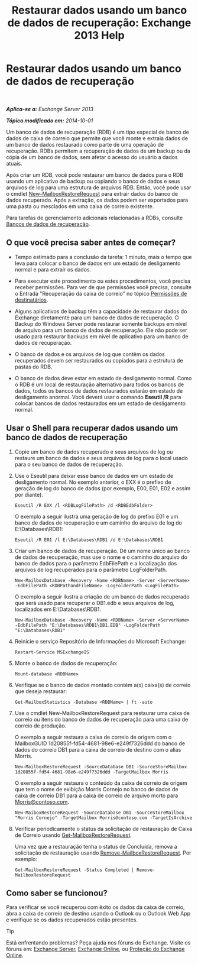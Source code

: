 ﻿---
title: 'Restaurar dados usando um banco de dados de recuperação: Exchange 2013 Help'
TOCTitle: Restaurar dados usando um banco de dados de recuperação
ms:assetid: d64c18e7-16af-4bd8-a5c5-01206984d4d1
ms:mtpsurl: https://technet.microsoft.com/pt-br/library/Ee332351(v=EXCHG.150)
ms:contentKeyID: 50486752
ms.date: 05/22/2018
mtps_version: v=EXCHG.150
ms.translationtype: MT
---

# Restaurar dados usando um banco de dados de recuperação

 

_**Aplica-se a:** Exchange Server 2013_

_**Tópico modificado em:** 2014-10-01_

Um banco de dados de recuperação (RDB) é um tipo especial de banco de dados de caixa de correio que permite que você monte e extraia dados de um banco de dados restaurado como parte de uma operação de recuperação. RDBs permitem a recuperação de dados de um backup ou da cópia de um banco de dados, sem afetar o acesso do usuário a dados atuais.

Após criar um RDB, você pode restaurar um banco de dados para o RDB usando um aplicativo de backup ou copiando o banco de dados e seus arquivos de log para uma estrutura de arquivos RDB. Então, você pode usar o cmdlet [New-MailboxRestoreRequest](https://technet.microsoft.com/pt-br/library/ff829875\(v=exchg.150\)) para extrair dados do banco de dados recuperado. Após a extração, os dados podem ser exportados para uma pasta ou mesclados em uma caixa de correio existente.

Para tarefas de gerenciamento adicionais relacionadas a RDBs, consulte [Bancos de dados de recuperação](recovery-databases-exchange-2013-help.md).

## O que você precisa saber antes de começar?

  - Tempo estimado para a conclusão da tarefa: 1 minuto, mais o tempo que leva para colocar o banco de dados em um estado de desligamento normal e para extrair os dados.

  - Para executar este procedimento ou estes procedimentos, você precisa receber permissões. Para ver de que permissões você precisa, consulte o Entrada "Recuperação da caixa de correio" no tópico [Permissões de destinatários](recipients-permissions-exchange-2013-help.md).

  - Alguns aplicativos de backup têm a capacidade de restaurar dados do Exchange diretamente para um banco de dados de recuperação. O Backup do Windows Server pode restaurar somente backups em nível de arquivo para um banco de dados de recuperação. Ele não pode ser usado para restaurar backups em nível de aplicativo para um banco de dados de recuperação.

  - O banco de dados e os arquivos de log que contêm os dados recuperados devem ser restaurados ou copiados para a estrutura de pastas do RDB.

  - O banco de dados deve estar em estado de desligamento normal. Como o RDB é um local de restauração alternativo para todos os bancos de dados, todos os bancos de dados restaurados estarão em estado de desligamento anormal. Você deverá usar o comando **Eseutil /R** para colocar bancos de dados restaurados em um estado de desligamento normal.

## Usar o Shell para recuperar dados usando um banco de dados de recuperação

1.  Copie um banco de dados recuperado e seus arquivos de log ou restaure um banco de dados e seus arquivos de log para o local usado para o seu banco de dados de recuperação.

2.  Use o Eseutil para deixar esse banco de dados em um estado de desligamento normal. No exemplo anterior, o EXX é o prefixo de geração de log do banco de dados (por exemplo, E00, E01, E02 e assim por diante).
    
        Eseutil /R EXX /l <RDBLogFilePath> /d <RDBEdbFolder>
    
    O exemplo a seguir ilustra uma geração de log do prefixo E01 e um banco de dados de recuperação e um caminho do arquivo de log do E:\\Databases\\RDB1:
    
        Eseutil /R E01 /l E:\Databases\RDB1 /d E:\Databases\RDB1

3.  Criar um banco de dados de recuperação. Dê um nome único ao banco de dados de recuperação, mas use o nome e o caminho do arquivo do banco de dados para o parâmetro EdbFilePath e a localização dos arquivos de log recuperados para o parâmetro LogFolderPath.
    
        New-MailboxDatabase -Recovery -Name <RDBName> -Server <ServerName> -EdbFilePath <RDBPathandFileName> -LogFolderPath <LogFilePath>
    
    O exemplo a seguir ilustra a criação de um banco de dados recuperado que será usado para recuperar o DB1.edb e seus arquivos de log, localizados em E:\\Databases\\RDB1.
    
        New-MailboxDatabase -Recovery -Name <RDBName> -Server <ServerName> -EdbFilePath "E:\Databases\RDB1\DB1.EDB" -LogFolderPath "E:\Databases\RDB1"

4.  Reinicie o serviço Repositório de Informações do Microsoft Exchange:
    
        Restart-Service MSExchangeIS

5.  Monte o banco de dados de recuperação:
    
        Mount-database <RDBName>

6.  Verifique se o banco de dados montado contém a(s) caixa(s) de correio que deseja restaurar:
    
        Get-MailboxStatistics -Database <RDBName> | ft -auto

7.  Use o cmdlet New-MailboxRestoreRequest para restaurar uma caixa de correio ou itens do banco de dados de recuperação para uma caixa de correio de produção.
    
    O exemplo a seguir restaura a caixa de correio de origem com o MailboxGUID 1d20855f-fd54-4681-98e6-e249f7326ddd do banco de dados do correio DB1 para a caixa de correio de destino com o alias Morris.
    
        New-MailboxRestoreRequest -SourceDatabase DB1 -SourceStoreMailbox 1d20855f-fd54-4681-98e6-e249f7326ddd -TargetMailbox Morris
    
    O exemplo a seguir restaura o conteúdo da caixa de correio de origem que tem o nome de exibição Morris Cornejo no banco de dados de caixa de correio DB1 para a caixa de correio de arquivo morto para Morris@contoso.com.
    
        New-MaiboxRestoreRequest -SourceDatabase DB1 -SourceStoreMailbox "Morris Cornejo" -TargetMailbox Morris@contoso.com -TargetIsArchive

8.  Verificar periodicamente o status da solicitação de restauração de Caixa de Correio usando [Get-MailboxRestoreRequest](https://technet.microsoft.com/pt-br/library/ff829907\(v=exchg.150\)).
    
    Uma vez que a restauração tenha o status de Concluída, remova a solicitação de restauração usando [Remove-MailboxRestoreRequest](https://technet.microsoft.com/pt-br/library/ff829910\(v=exchg.150\)). Por exemplo:
    
        Get-MailboxRestoreRequest -Status Completed | Remove-MailboxRestoreRequest

## Como saber se funcionou?

Para verificar se você recuperou com êxito os dados da caixa de correio, abra a caixa de correio de destino usando o Outlook ou o Outlook Web App e verifique se os dados recuperados estão presentes.


> [!TIP]
> Está enfrentando problemas? Peça ajuda nos fóruns do Exchange. Visite os fóruns em: <A href="https://go.microsoft.com/fwlink/p/?linkid=60612">Exchange Server</A>, <A href="https://go.microsoft.com/fwlink/p/?linkid=267542">Exchange Online</A>, ou <A href="https://go.microsoft.com/fwlink/p/?linkid=285351">Proteção do Exchange Online</A>.


